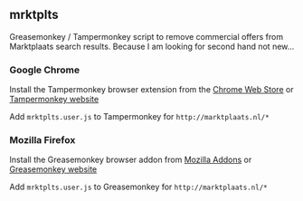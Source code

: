 ## mrktplts
Greasemonkey / Tampermonkey script to remove commercial offers from Marktplaats search results.
Because I am looking for second hand not new...

### Google Chrome
Install the Tampermonkey browser extension from the [Chrome Web Store](http://chrome.google.com/webstore) or [Tampermonkey website](http://tampermonkey.net/)

Add `mrktplts.user.js` to Tampermonkey for `http://marktplaats.nl/*`

### Mozilla Firefox
Install the Greasemonkey browser addon from [Mozilla Addons](http://addons.mozilla.org/en-US/firefox/addon/greasemonkey/) or [Greasemonkey website](http://www.greasespot.net/)

Add `mrktplts.user.js` to Greasemonkey for `http://marktplaats.nl/*`
